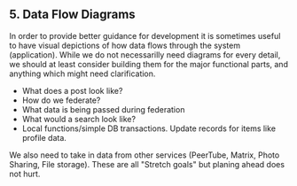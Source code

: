 ## 5. Data Flow Diagrams

In order to provide better guidance for development it is sometimes useful to have visual depictions of how data flows through the system (application). While we do not necessarilly need diagrams for every detail, we should at least consider building them for the major functional parts, and anything which might need clarification.

 - What does a post look like?
 - How do we federate?
 - What data is being passed during federation
 - What would a search look like?
 - Local functions/simple DB transactions.  Update records for items like profile data.

We also need to take in data from other services (PeerTube, Matrix, Photo Sharing, File storage).  These are all "Stretch goals" but planing ahead does not hurt.
